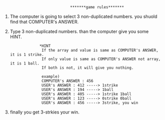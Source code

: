 <numbers baseball game>

                                   
                                  *******game rules*******
                                    
1. The computer is going to select 3 non-duplicated numbers. you shuold find that COMPUTER's ANSWER. 
2. Type 3 non-duplicated numbers. than the computer give you some HINT.

                    *HINT
                     If the array and value is same as COMPUTER's ANSWER, it is 1 strike.
                     If only value is same as COMPUTER's ANSWER not array, it is 1 ball.
                     If both is not, it will give you nothing.
                     
                     example) 
                     COMPUTER's ANSWER : 456
                     USER's ANSWER : 412 -----> 1strike
                     USER's ANSWER : 194 -----> 1ball
                     USER's ANSWER : 405 -----> 1strike 1ball
                     USER's ANSWER : 123 -----> 0strike 0ball
                     USER's ANSWER : 456 -----> 3strike, you win
                   
 
3. finally you get 3-strkies your win.




                  


